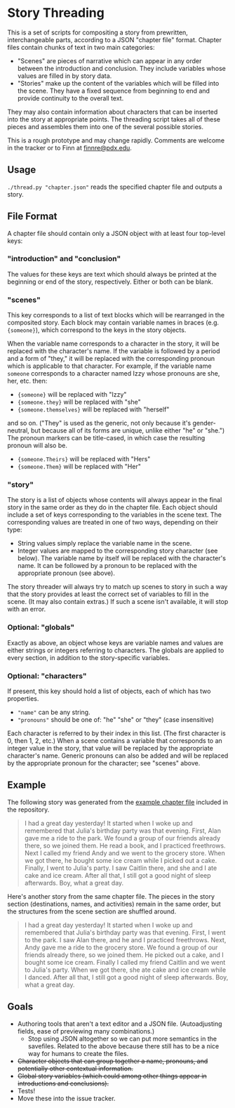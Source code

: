 # Story Threading
This is a set of scripts for compositing a story from prewritten, interchangeable parts, according to a JSON "chapter file" format. Chapter files contain chunks of text in two main categories:

* "Scenes" are pieces of narrative which can appear in any order between the introduction and conclusion. They include variables whose values are filled in by story data.
* "Stories" make up the content of the variables which will be filled into the scene. They have a fixed sequence from beginning to end and provide continuity to the overall text.

They may also contain information about characters that can be inserted into the story at appropriate points. The threading script takes all of these pieces and assembles them into one of the several possible stories.

This is a rough prototype and may change rapidly. Comments are welcome in the tracker or to Finn at finnre@pdx.edu.

## Usage
`./thread.py "chapter.json"` reads the specified chapter file and outputs a story.

## File Format
A chapter file should contain only a JSON object with at least four top-level keys:

### "introduction" and "conclusion"
The values for these keys are text which should always be printed at the beginning or end of the story, respectively. Either or both can be blank.

### "scenes"
This key corresponds to a list of text blocks which will be rearranged in the composited story. Each block may contain variable names in braces (e.g. `{someone}`), which correspond to the keys in the story objects.

When the variable name corresponds to a character in the story, it will be replaced with the character's name. If the variable is followed by a period and a form of "they," it will be replaced with the corresponding pronoun which is applicable to that character. For example, if the variable name `someone` corresponds to a character named Izzy whose pronouns are she, her, etc. then:

* `{someone}` will be replaced with "Izzy"
* `{someone.they}` will be replaced with "she"
* `{someone.themselves}` will be replaced with "herself"

and so on. ("They" is used as the generic, not only because it's gender-neutral, but because all of its forms are unique, unlike either "he" or "she.") The pronoun markers can be title-cased, in which case the resulting pronoun will also be.

* `{someone.Theirs}` will be replaced with "Hers"
* `{someone.Them}` will be replaced with "Her"

### "story"
The story is a list of objects whose contents will always appear in the final story in the same order as they do in the chapter file. Each object should include a set of keys corresponding to the variables in the scene text. The corresponding values are treated in one of two ways, depending on their type:

* String values simply replace the variable name in the scene.
* Integer values are mapped to the corresponding story character (see below). The variable name by itself will be replaced with the character's name. It can be followed by a pronoun to be replaced with the appropriate pronoun (see above).

The story threader will always try to match up scenes to story in such a way that the story provides at least the correct set of variables to fill in the scene. (It may also contain extras.) If such a scene isn't available, it will stop with an error.

### Optional: "globals"
Exactly as above, an object whose keys are variable names and values are either strings or integers referring to characters. The globals are applied to every section, in addition to the story-specific variables.

### Optional: "characters"
If present, this key should hold a list of objects, each of which has two properties.

* `"name"` can be any string.
* `"pronouns"` should be one of: "he" "she" or "they" (case insensitive)

Each character is referred to by their index in this list. (The first character is 0, then 1, 2, etc.) When a scene contains a variable that corresponds to an integer value in the story, that value will be replaced by the appropriate character's name. Generic pronouns can also be added and will be replaced by the appropriate pronoun for the character; see "scenes" above.

## Example
The following story was generated from the [example chapter file](chapters/example.json) included in the repository.

> I had a great day yesterday! It started when I woke up and remembered that Julia's birthday party was that evening.
> First, Alan gave me a ride to the park. We found a group of our friends already there, so we joined them. He read a book, and I practiced freethrows.
> Next I called my friend Andy and we went to the grocery store. When we got there, he bought some ice cream while I picked out a cake.
> Finally, I went to Julia's party. I saw Caitlin there, and she and I ate cake and ice cream.
> After all that, I still got a good night of sleep afterwards. Boy, what a great day.

Here's another story from the same chapter file. The pieces in the story section (destinations, names, and activities) remain in the same order, but the structures from the scene section are shuffled around.

> I had a great day yesterday! It started when I woke up and remembered that Julia's birthday party was that evening.
> First, I went to the park. I saw Alan there, and he and I practiced freethrows.
> Next, Andy gave me a ride to the grocery store. We found a group of our friends already there, so we joined them. He picked out a cake, and I bought some ice cream.
> Finally I called my friend Caitlin and we went to Julia's party. When we got there, she ate cake and ice cream while I danced.
> After all that, I still got a good night of sleep afterwards. Boy, what a great day.

## Goals
* Authoring tools that aren't a text editor and a JSON file. (Autoadjusting fields, ease of previewing many combinations.)
  * Stop using JSON altogether so we can put more semantics in the savefiles. Related to the above because there still has to be a nice way for humans to create the files.
* ~~Character objects that can group together a name, pronouns, and potentially other contextual information.~~
* ~~Global story variables (which could among other things appear in introductions and conclusions).~~
* Tests!
* Move these into the issue tracker.
